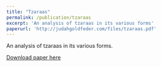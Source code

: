 ```yaml
---
title: "Tzaraas"
permalink: /publication/tzaraas
excerpt: 'An analysis of tzaraas in its various forms'
paperurl: 'http://judahgoldfeder.com/files/tzaraas.pdf'
---
```

An analysis of tzaraas in its various forms.

<object data="../files/tzaraas.pdf" width="1000" height="1000" type='application/pdf'></object>

[Download paper here](http://judahgoldfeder.com/files/tzaraas.pdf)

